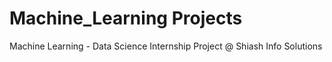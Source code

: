 # Machine_Learning Projects
Machine Learning  - Data Science Internship Project @ Shiash Info Solutions
